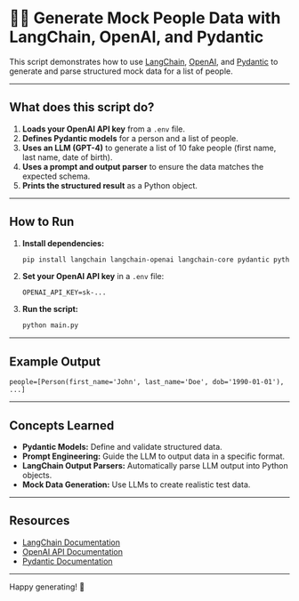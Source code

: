 # 🧑‍💻 Generate Mock People Data with LangChain, OpenAI, and Pydantic

This script demonstrates how to use [LangChain](https://python.langchain.com/), [OpenAI](https://platform.openai.com/), and [Pydantic](https://docs.pydantic.dev/) to generate and parse structured mock data for a list of people.

---

## What does this script do?

1. **Loads your OpenAI API key** from a `.env` file.
2. **Defines Pydantic models** for a person and a list of people.
3. **Uses an LLM (GPT-4)** to generate a list of 10 fake people (first name, last name, date of birth).
4. **Uses a prompt and output parser** to ensure the data matches the expected schema.
5. **Prints the structured result** as a Python object.

---

## How to Run

1. **Install dependencies:**
   ```bash
   pip install langchain langchain-openai langchain-core pydantic python-dotenv
   ```
2. **Set your OpenAI API key** in a `.env` file:
   ```env
   OPENAI_API_KEY=sk-...
   ```
3. **Run the script:**
   ```bash
   python main.py
   ```

---

## Example Output

```
people=[Person(first_name='John', last_name='Doe', dob='1990-01-01'), ...]
```

---

## Concepts Learned

- **Pydantic Models:** Define and validate structured data.
- **Prompt Engineering:** Guide the LLM to output data in a specific format.
- **LangChain Output Parsers:** Automatically parse LLM output into Python objects.
- **Mock Data Generation:** Use LLMs to create realistic test data.

---

## Resources

- [LangChain Documentation](https://python.langchain.com/)
- [OpenAI API Documentation](https://platform.openai.com/docs/)
- [Pydantic Documentation](https://docs.pydantic.dev/)

---

Happy generating! 🚀
